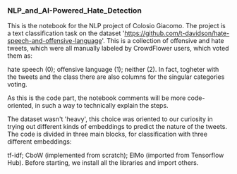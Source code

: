 ### NLP_and_AI-Powered_Hate_Detection
This is the notebook for the NLP project of Colosio Giacomo. The project is a text classification task on the dataset 'https://github.com/t-davidson/hate-speech-and-offensive-language'. This is a collection of offensive and hate tweets, which were all manually labeled by CrowdFlower users, which voted them as:

hate speech (0);
offensive language (1);
neither (2).
In fact, togheter with the tweets and the class there are also columns for the singular categories voting.

As this is the code part, the notebook comments will be more code-oriented, in such a way to technically explain the steps.

The dataset wasn't 'heavy', this choice was oriented to our curiosity in trying out different kinds of embeddings to predict the nature of the tweets. The code is divided in three main blocks, for classification with three different embeddings:

tf-idf;
CboW (implemented from scratch);
ElMo (imported from Tensorflow Hub).
Before starting, we install all the libraries and import others.
